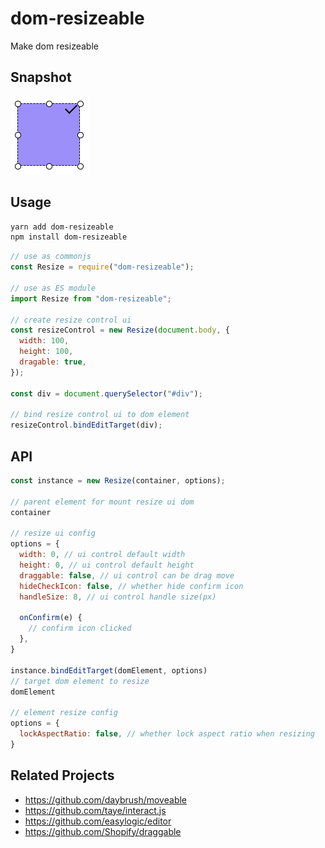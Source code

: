 # dom-resizeable
Make dom resizeable

## Snapshot
![snapshot](assets/snapshot/resize.png)

## Usage
```bash
yarn add dom-resizeable
npm install dom-resizeable
```

```js
// use as commonjs
const Resize = require("dom-resizeable");

// use as ES module
import Resize from "dom-resizeable";

// create resize control ui
const resizeControl = new Resize(document.body, {
  width: 100,
  height: 100,
  dragable: true,
});

const div = document.querySelector("#div");

// bind resize control ui to dom element
resizeControl.bindEditTarget(div);
```

## API
```js
const instance = new Resize(container, options);

// parent element for mount resize ui dom
container

// resize ui config
options = {
  width: 0, // ui control default width
  height: 0, // ui control default height
  draggable: false, // ui control can be drag move
  hideCheckIcon: false, // whether hide confirm icon
  handleSize: 8, // ui control handle size(px)

  onConfirm(e) {
    // confirm icon clicked
  },
}

instance.bindEditTarget(domElement, options)
// target dom element to resize
domElement

// element resize config
options = {
  lockAspectRatio: false, // whether lock aspect ratio when resizing
}
```

## Related Projects
+ https://github.com/daybrush/moveable
+ https://github.com/taye/interact.js
+ https://github.com/easylogic/editor
+ https://github.com/Shopify/draggable
